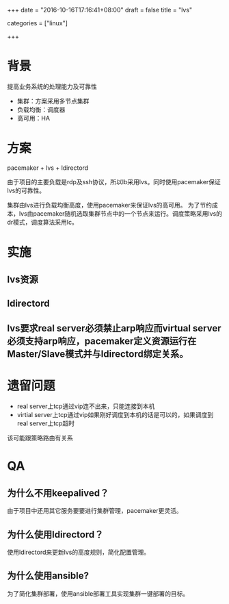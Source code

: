 +++
date = "2016-10-16T17:16:41+08:00"
draft = false
title = "lvs"

categories = ["linux"]

+++

# 背景
提高业务系统的处理能力及可靠性

* 集群：方案采用多节点集群
* 负载均衡：调度器
* 高可用：HA

# 方案
pacemaker + lvs + ldirectord

由于项目的主要负载是rdp及ssh协议，所以lb采用lvs。同时使用pacemaker保证lvs的可靠性。

集群由lvs进行负载均衡高度，使用pacemaker来保证lvs的高可用。
为了节约成本，lvs由pacemaker随机选取集群节点中的一个节点来运行。调度策略采用lvs的dr模式，调度算法采用lc。

# 实施
## lvs资源
## ldirectord

## lvs要求real server必须禁止arp响应而virtual server必须支持arp响应，pacemaker定义资源运行在Master/Slave模式并与ldirectord绑定关系。

# 遗留问题
* real server上tcp通过vip连不出来，只能连接到本机
* virtial server上tcp通过vip如果刚好调度到本机的话是可以的，如果调度到real server上tcp超时

该可能跟策略路由有关系

# QA
## 为什么不用keepalived？
由于项目中还用其它服务要要进行集群管理，pacemaker更灵活。

## 为什么使用ldirectord？
使用ldirectord来更新lvs的高度规则，简化配置管理。

## 为什么使用ansible?
为了简化集群部署，使用ansible部署工具实现集群一键部署的目标。
